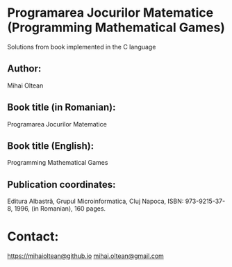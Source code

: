 # Programarea Jocurilor Matematice (Programming Mathematical Games)
Solutions from book implemented in the C language

## Author: 
Mihai Oltean

## Book title (in Romanian):
Programarea Jocurilor Matematice

## Book title (English):
Programming Mathematical Games

## Publication coordinates:
Editura Albastră, Grupul Microinformatica, Cluj Napoca, ISBN: 973-9215-37-8, 1996, (in Romanian), 160 pages.

# Contact: 
[https://mihaioltean@github.io](https://mihaioltean@github.io)
mihai.oltean@gmail.com
